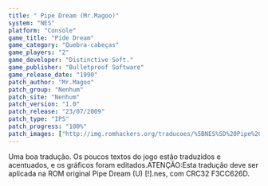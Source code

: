 ```yaml
---
title: " Pipe Dream (Mr.Magoo)"
system: "NES"
platform: "Console"
game_title: "Pide Dream"
game_category: "Quebra-cabeças"
game_players: "2"
game_developer: "Distinctive Soft."
game_publisher: "Bulletproof Software"
game_release_date: "1990"
patch_author: "Mr.Magoo"
patch_group: "Nenhum"
patch_site: "Nenhum"
patch_version: "1.0"
patch_release: "23/07/2009"
patch_type: "IPS"
patch_progress: "100%"
patch_images: ["http://img.romhackers.org/traducoes/%5BNES%5D%20Pipe%20Dream%20-%20Mr.Magoo%20-%201.png","http://img.romhackers.org/traducoes/%5BNES%5D%20Pipe%20Dream%20-%20Mr.Magoo%20-%202.png","http://img.romhackers.org/traducoes/%5BNES%5D%20Pipe%20Dream%20-%20Mr.Magoo%20-%203.png"]
---
```

Uma boa tradução. Os poucos textos do jogo estão traduzidos e acentuados, e os gráficos foram editados.ATENÇÃO:Esta tradução deve ser aplicada na ROM original Pipe Dream (U) [!].nes, com CRC32 F3CC626D.